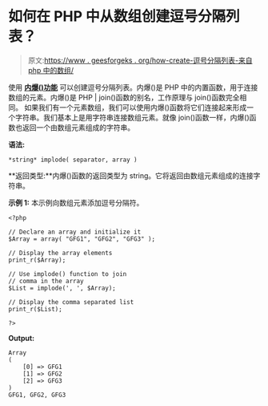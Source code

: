 # 如何在 PHP 中从数组创建逗号分隔列表？

> 原文:[https://www . geesforgeks . org/how-create-逗号分隔列表-来自 php 中的数组/](https://www.geeksforgeeks.org/how-to-create-comma-separated-list-from-array-in-php/)

使用 **[内爆()功能](https://www.geeksforgeeks.org/php-implode-function/)** 可以创建逗号分隔列表。内爆()是 PHP 中的内置函数，用于连接数组的元素。内爆()是 PHP | join()函数的别名，工作原理与 join()函数完全相同。
如果我们有一个元素数组，我们可以使用内爆()函数将它们连接起来形成一个字符串。我们基本上是用字符串连接数组元素。就像 join()函数一样，内爆()函数也返回一个由数组元素组成的字符串。

**语法:**

```
*string* implode( separator, array )

```

**返回类型:**内爆()函数的返回类型为 string。它将返回由数组元素组成的连接字符串。

**示例 1:** 本示例向数组元素添加逗号分隔符。

```
<?php

// Declare an array and initialize it
$Array = array( "GFG1", "GFG2", "GFG3" );

// Display the array elements
print_r($Array);

// Use implode() function to join
// comma in the array
$List = implode(', ', $Array);

// Display the comma separated list
print_r($List);

?>
```

**Output:**

```
Array
(
    [0] => GFG1
    [1] => GFG2
    [2] => GFG3
)
GFG1, GFG2, GFG3

```